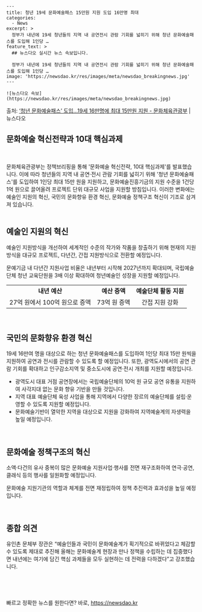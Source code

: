     ---
    title: 청년 19세 문화예술패스 15만원 지원 도입 16만명 최대
    categories:
      - News
    excerpt: >
      정부가 내년에 19세 청년들의 지역 내 공연전시 관람 기회를 넓히기 위해 청년 문화예술패스를 도입해 1인당 …
    feature_text: >
      ## 뉴스다오 실시간 뉴스 속보입니다.
    
      정부가 내년에 19세 청년들의 지역 내 공연전시 관람 기회를 넓히기 위해 청년 문화예술패스를 도입해 1인당 …
    image: 'https://newsdao.kr/res/images/meta/newsdao_breakingnews.jpg'
    ---
    
    ![뉴스다오 속보](https://newsdao.kr/res/images/meta/newsdao_breakingnews.jpg)

<p>출처: <a href="https://newsdao.kr/2894" rel="dofollow">‘청년 문화예술패스’ 도입…19세 16만명에 최대 15만원 지원 - 문화체육관광부</a> | 뉴스다오</p>

<h2 data-ke-size="size26">문화예술 혁신전략과 10대 핵심과제</h2>
<p data-ke-size="size16">&nbsp;</p>
문화체육관광부는 정책브리핑을 통해 '문화예술 혁신전략, 10대 핵심과제'를 발표했습니다. 이에 따라 청년들의 지역 내 공연·전시 관람 기회를 넓히기 위해 '청년 문화예술패스'를 도입하여 1인당 최대 15만 원을 지원하고, 문화예술진흥기금의 지원 수준을 1건당 1억 원으로 끌어올려 프로젝트 단위 대규모 사업을 지원할 방침입니다. 이러한 변화에는 예술인 지원의 혁신, 국민의 문화향유 환경 혁신, 문화예술 정책구조 혁신이 기조로 삼겨져 있습니다.<br>
<br>

<h2 data-ke-size="size24">예술인 지원의 혁신</h2>
<p data-ke-size="size16">예술인 지원방식을 개선하여 세계적인 수준의 작가와 작품을 창출하기 위해 현재의 지원방식을 대규모 프로젝트, 다년간, 간접 지원방식으로 전환할 예정입니다.</p>
<p data-ke-size="size16">문예기금 내 다년간 지원사업 비율은 내년부터 시작해 2027년까지 확대되며, 국립예술단체 청년 교육단원을 3배 이상 확대하여 청년예술인 성장을 지원할 예정입니다.</p>
<table>
	<tbody>
		<tr>
			<td style="text-align: center; height: 17px;"><b>내년 예산</b></td>
			<td style="text-align: center; height: 17px;"><b>예산 증액</b></td>
			<td style="text-align: center; height: 17px;"><b>예술단체 활동 지원</b></td>
		</tr>
		<tr>
			<td style="text-align: center; height: 17px;">27억 원에서 100억 원으로 증액</td>
			<td style="text-align: center; height: 17px;">73억 원 증액</td>
			<td style="text-align: center; height: 17px;">간접 지원 강화</td>
		</tr>
	</tbody>
</table>
<p data-ke-size="size16">&nbsp;</p>

<h2 data-ke-size="size24">국민의 문화향유 환경 혁신</h2>
<p data-ke-size="size16">19세 16만여 명을 대상으로 하는 청년 문화예술패스를 도입하여 1인당 최대 15만 원씩을 지원하여 공연과 전시를 관람할 수 있도록 할 예정입니다. 또한, 광역도시에서의 공연 관람 기회를 확대하고 인구감소지역 및 중소도시에 공연·전시 개최를 지원할 예정입니다.</p>
<ul>
	<li>광역도시 대표 거점 공연장에서는 국립예술단체의 10억 원 규모 공연 유통을 지원하여 사각지대 없는 문화 향유 기반을 만들 것입니다.</li>
	<li>지역 대표 예술단체 육성 사업을 통해 지역에서 다양한 장르의 예술단체를 설립·운영할 수 있도록 지원할 예정입니다.</li>
	<li>문화예술기반이 열악한 지역을 대상으로 지원을 강화하여 지역예술계의 자생력을 높일 예정입니다.</li>
</ul>
<p data-ke-size="size16">&nbsp;</p>

<h2 data-ke-size="size24">문화예술 정책구조의 혁신</h2>
<p data-ke-size="size16">소액·다건의 유사 중복이 많은 문화예술 지원사업·행사를 전면 재구조화하여 연극·공연, 클래식 등의 행사를 일원화할 예정입니다.</p>
<p data-ke-size="size16">문화예술 지원기관의 역할과 체계를 전면 재정립하여 정책 추진력과 효과성을 높일 예정입니다.</p>
<p data-ke-size="size16">&nbsp;</p>

<h2 data-ke-size="size24">종합 의견</h2>
<p data-ke-size="size16">유인촌 문체부 장관은 “예술인들과 국민이 문화예술계가 획기적으로 바뀌었다고 체감할 수 있도록 제대로 추진해 올해는 문화예술계 현장과 만나 정책을 수립하는 데 집중했다면 내년에는 여기에 담긴 핵심 과제들을 모두 실현하는 데 전력을 다하겠다”고 강조했습니다.</p>
<p data-ke-size="size16">&nbsp;</p>
<p data-ke-size="size16">&nbsp;</p> 

빠르고 정확한 뉴스를 원한다면? 바로, <a href="https://newsdao.kr" rel="dofollow">https://newsdao.kr</a>


    
